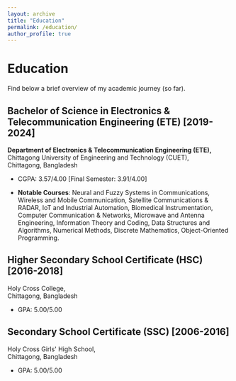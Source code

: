 ```yaml
---
layout: archive
title: "Education"
permalink: /education/
author_profile: true
---
```


# Education

Find below a brief overview of my academic journey (so far).

## Bachelor of Science in Electronics & Telecommunication Engineering (ETE) [2019-2024]  
**Department of Electronics & Telecommunication Engineering (ETE),**  
Chittagong University of Engineering and Technology (CUET),  
Chittagong, Bangladesh  
- CGPA: 3.57/4.00 [Final Semester: 3.91/4.00]

- **Notable Courses**: Neural and Fuzzy Systems in Communications, Wireless and Mobile Communication, Satellite Communications & RADAR, IoT and Industrial Automation, Biomedical Instrumentation, Computer Communication & Networks, Microwave and Antenna Engineering, Information Theory and Coding, Data Structures and Algorithms, Numerical Methods, Discrete Mathematics, Object-Oriented Programming.

## Higher Secondary School Certificate (HSC) [2016-2018]  
Holy Cross College,  
Chittagong, Bangladesh  
- GPA: 5.00/5.00

## Secondary School Certificate (SSC) [2006-2016]  
Holy Cross Girls' High School,  
Chittagong, Bangladesh  
- GPA: 5.00/5.00
